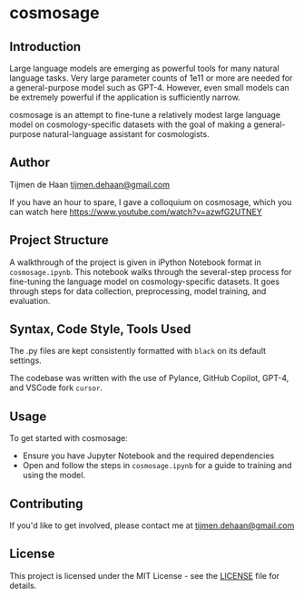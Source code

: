 # cosmosage

## Introduction

Large language models are emerging as powerful tools for many natural language tasks. Very large parameter counts of 1e11 or more are needed for a general-purpose model such as GPT-4. However, even small models can be extremely powerful if the application is sufficiently narrow.

cosmosage is an attempt to fine-tune a relatively modest large language model on cosmology-specific datasets with the goal of making a general-purpose natural-language assistant for cosmologists.

## Author

Tijmen de Haan <tijmen.dehaan@gmail.com>

If you have an hour to spare, I gave a colloquium on cosmosage, which you can watch here https://www.youtube.com/watch?v=azwfG2UTNEY

## Project Structure

A walkthrough of the project is given in iPython Notebook format in `cosmosage.ipynb`. This notebook walks through the several-step process for fine-tuning the language model on cosmology-specific datasets. It goes through steps for data collection, preprocessing, model training, and evaluation.

## Syntax, Code Style, Tools Used

The .py files are kept consistently formatted with `black` on its default settings.

The codebase was written with the use of Pylance, GitHub Copilot, GPT-4, and VSCode fork `cursor`.

## Usage

To get started with cosmosage:
- Ensure you have Jupyter Notebook and the required dependencies
- Open and follow the steps in `cosmosage.ipynb` for a guide to training and using the model.

## Contributing

If you'd like to get involved, please contact me at <tijmen.dehaan@gmail.com>

## License
This project is licensed under the MIT License - see the [LICENSE](LICENSE) file for details.
